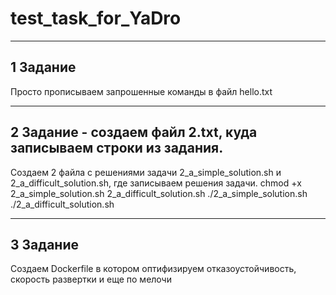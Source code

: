 # test_task_for_YaDro

---

## 1 Задание
Просто прописываем запрошенные команды в файл hello.txt

---

## 2 Задание - создаем файл 2.txt, куда записываем строки из задания.
Создаем 2 файла с решениями задачи 2_a_simple_solution.sh и 2_a_difficult_solution.sh, где записываем решения задачи.
chmod +x 2_a_simple_solution.sh 2_a_difficult_solution.sh
./2_a_simple_solution.sh
./2_a_difficult_solution.sh

---

## 3  Задание
Cоздаем Dockerfile в котором оптифизируем отказоустойчивость, скорость развертки и еще по мелочи
